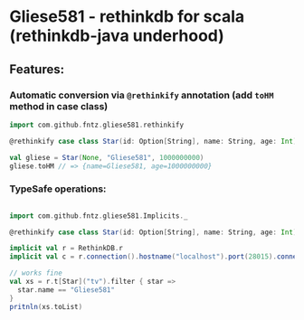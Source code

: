 
# Gliese581 - rethinkdb for scala (rethinkdb-java underhood)

## Features:

### Automatic conversion via `@rethinkify` annotation (add `toHM` method in case class)


```scala
import com.github.fntz.gliese581.rethinkify

@rethinkify case class Star(id: Option[String], name: String, age: Int)

val gliese = Star(None, "Gliese581", 1000000000)
gliese.toHM // => {name=Gliese581, age=1000000000}

```

### TypeSafe operations:

```scala

import com.github.fntz.gliese581.Implicits._

@rethinkify case class Star(id: Option[String], name: String, age: Int)

implicit val r = RethinkDB.r
implicit val c = r.connection().hostname("localhost").port(28015).connect()

// works fine
val xs = r.t[Star]("tv").filter { star =>
  star.name == "Gliese581"
}
pritnln(xs.toList)


```







